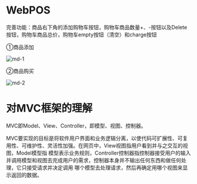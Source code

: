 # WebPOS

 完善功能：商品右下角的添加购物车按钮，购物车商品数量+、-按钮以及Delete按钮，购物车商品总价，购物车empty按钮（清空）和charge按钮

①商品添加

![md-1](http://m.qpic.cn/psc?/V52oXK4R3Wfdoc23ThPf0o9ZD71iqRbp/45NBuzDIW489QBoVep5mcU4Wfu.uVPyaIf8v8EoUhwC46fzc.wQ86mrgPsOEU6RtQl8gbOeks4*pUUlcIKa19g5JA89mvojLmkNPToGuAxU!/b&bo=BQb0AgAAAAADN.c!&rf=viewer_4)

②商品购买

![md-2](http://m.qpic.cn/psc?/V52oXK4R3Wfdoc23ThPf0o9ZD71iqRbp/45NBuzDIW489QBoVep5mcU4Wfu.uVPyaIf8v8EoUhwBT1qfj8J9yGdzi9L52gKE.ZeKh0jOMaay8X09P5GcNYImLkcYVG5EbTYzeI7LNjz4!/b&bo=.wXYAgAAAAABFxQ!&rf=viewer_4)

# 对MVC框架的理解
 MVC即Model、View、Controller，即模型、视图、控制器。

 MVC要实现的目标是将软件用户界面和业务逻辑分离，以使代码可扩展性、可复用性、可维护性、灵活性加强。在网页中，View视图指用户看到并与之交互的视图，Model模型指
 模型表示业务规则，Controller控制器指控制器接受用户的输入并调用模型和视图去完成用户的需求，控制器本身并不输出任何东西和做任何处理，它只接受请求并决定调用
 哪个模型去处理请求，然后再确定用哪个视图来显示返回的数据。